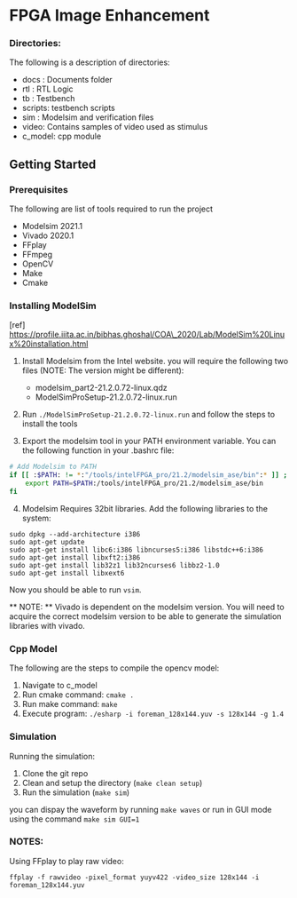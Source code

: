 # FPGA Image Enhancement

### Directories:
The following is a description of directories:
+ docs : Documents folder
+ rtl  : RTL Logic
+ tb   : Testbench
+ scripts: testbench scripts
+ sim  : Modelsim and verification files
+ video: Contains samples of video used as stimulus
+ c\_model: cpp module

## Getting Started

### Prerequisites
The following are list of tools required to run the project

+ Modelsim 2021.1
+ Vivado 2020.1
+ FFplay
+ FFmpeg
+ OpenCV
+ Make
+ Cmake


### Installing ModelSim

[ref] https://profile.iiita.ac.in/bibhas.ghoshal/COA\_2020/Lab/ModelSim%20Linux%20installation.html


1) Install Modelsim from the Intel website. you will require the following two files (NOTE: The version might be different):
    - modelsim\_part2-21.2.0.72-linux.qdz
    - ModelSimProSetup-21.2.0.72-linux.run

2) Run ````./ModelSimProSetup-21.2.0.72-linux.run```` and follow the steps to install the tools

3) Export the modelsim tool in your PATH environment variable. You can the following function in your .bashrc file:

```bash
# Add Modelsim to PATH
if [[ :$PATH: != *:"/tools/intelFPGA_pro/21.2/modelsim_ase/bin":* ]] ; then
    export PATH=$PATH:/tools/intelFPGA_pro/21.2/modelsim_ase/bin
fi
```

4) Modelsim Requires 32bit libraries. Add the following libraries to the system:

```console
sudo dpkg --add-architecture i386
sudo apt-get update
sudo apt-get install libc6:i386 libncurses5:i386 libstdc++6:i386
sudo apt-get install libxft2:i386
sudo apt-get install lib32z1 lib32ncurses6 libbz2-1.0
sudo apt-get install libxext6
```

Now you should be able to run ````vsim````.

** NOTE: ** Vivado is dependent on the modelsim version. You will need to acquire the correct modelsim version to be able to generate the simulation libraries with vivado.

### Cpp Model
The following are the steps to compile the opencv model:
1) Navigate to c\_model
2) Run cmake command: ````cmake .````
3) Run make command: ````make````
4) Execute program: ````./esharp -i foreman_128x144.yuv -s 128x144 -g 1.4````


### Simulation
Running the simulation:

1) Clone the git repo
2) Clean and setup the directory (```` make clean setup ````)
3) Run the simulation (```` make sim ````)

you can dispay the waveform by running ```` make waves ```` or run in GUI mode using the command ```` make sim GUI=1 ````



### NOTES:

Using FFplay to play raw video:
```console
ffplay -f rawvideo -pixel_format yuyv422 -video_size 128x144 -i foreman_128x144.yuv
```
